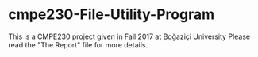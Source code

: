 # cmpe230-File-Utility-Program
This is a CMPE230 project given in Fall 2017 at Boğaziçi University
Please read the "The Report" file for more details.

